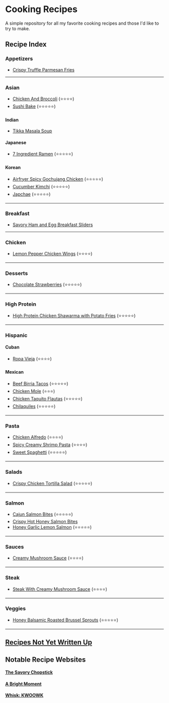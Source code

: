 # Cooking Recipes
A simple repository for all my favorite cooking recipes and those I'd like to try to make.  

## Recipe Index
### Appetizers
- [Crispy Truffle Parmesan Fries](Appetizers/CrispyTruffleParmesanFries.md)

---

### Asian
- [Chicken And Broccoli](Asian/ChickenAndBroccoli.md) (⭐️⭐️⭐️⭐️)
- [Sushi Bake](Asian/SushiBake.md) (⭐️⭐️⭐️⭐️⭐️)

#### Indian
- [Tikka Masala Soup](Asian/Indian/TikkaMasalaSoup.md)

#### Japanese
- [7 Ingredient Ramen](Asian/Japanese/7IngredientRamen.md) (⭐️⭐️⭐️⭐️⭐️)

#### Korean
- [Airfryer Spicy Gochujang Chicken](Asian/Korean/AirfryerSpicyGochujangChicken.md) (⭐️⭐️⭐️⭐️⭐️)
- [Cucumber Kimchi](Asian/Korean/CucumberKimchi.md) (⭐️⭐️⭐️⭐️⭐️)
- [Japchae](Asian/Korean/Japchae.md) (⭐️⭐️⭐️⭐️⭐️)

---

### Breakfast
- [Savory Ham and Egg Breakfast Sliders](Breakfast/SavoryHamAndEggBreakfastSliders.md)

---

### Chicken
- [Lemon Pepper Chicken Wings](Chicken/LemonPepperChickenWings.md) (⭐️⭐️⭐️⭐️)

---

### Desserts
- [Chocolate Strawberries](Desserts/ChocolateStrawberries.md) (⭐️⭐️⭐️⭐️⭐️)

---

### High Protein
- [High Protein Chicken Shawarma with Potato Fries](HighProtein/HighProteinChickenShawarmaWithPotatoFries.md) (⭐️⭐️⭐️⭐️⭐️)

---

### Hispanic
#### Cuban
- [Ropa Vieja](Hispanic/Cuban/RopaVieja.md) (⭐️⭐️⭐️⭐️)
#### Mexican
- [Beef Birria Tacos](Hispanic/Mexican/BeefBirriaTacos.md) (⭐️⭐️⭐️⭐️⭐️)
- [Chicken Mole](Hispanic/Mexican/ChickenMole.md) (⭐️⭐️⭐️)
- [Chicken Taquito Flautas](Hispanic/Mexican/ChickenTaquitoFlautas.md) (⭐️⭐️⭐️⭐️⭐️)
- [Chilaquiles](Hispanic/Mexican/Chilaquiles.md) (⭐️⭐️⭐️⭐️⭐️)

---

### Pasta
- [Chicken Alfredo](Pasta/ChickenAlfredo.md) (⭐️⭐️⭐️⭐️)
- [Spicy Creamy Shrimp Pasta](Pasta/SpicyCreamyShrimpPasta.md) (⭐️⭐️⭐️⭐️)
- [Sweet Spaghetti](Pasta/SweetSpaghetti.md) (⭐️⭐️⭐️⭐️⭐️)

---

### Salads
- [Crispy Chicken Tortilla Salad](Salads/CrispyChickenTortillaSalad.md) (⭐️⭐️⭐️⭐️⭐️)

---

### Salmon
- [Cajun Salmon Bites](Salmon/CajunSalmonBites.md) (⭐️⭐️⭐️⭐️⭐️)
- [Crispy Hot Honey Salmon Bites](Salmon/CrispyHotHoneySalmonBites.md)
- [Honey Garlic Lemon Salmon](Salmon/HoneyGarlicLemonSalmon.md) (⭐️⭐️⭐️⭐️⭐️)

---

### Sauces
- [Creamy Mushroom Sauce](Sauces/CreamyMushroomSauce.md) (⭐️⭐️⭐️⭐️)

---

### Steak
- [Steak With Creamy Mushroom Sauce](Steak/SteakWithCreamyMushroomSauce.md) (⭐️⭐️⭐️⭐️)

---

### Veggies
- [Honey Balsamic Roasted Brussel Sprouts](Veggies/HoneyBalsamicRoastedBrusselSprouts.md) (⭐️⭐️⭐️⭐️⭐️)

---

## [Recipes Not Yet Written Up](TODO.md#recipes-to-writeup)

## Notable Recipe Websites
#### [The Savory Chopstick](https://www.thesavorychopstick.com/)
#### [A Bright Moment](https://www.abrightmoment.com/recipes)
#### [Whisk: KWOOWK](https://recipe-integration.whisk.com/u/kwoowk)
